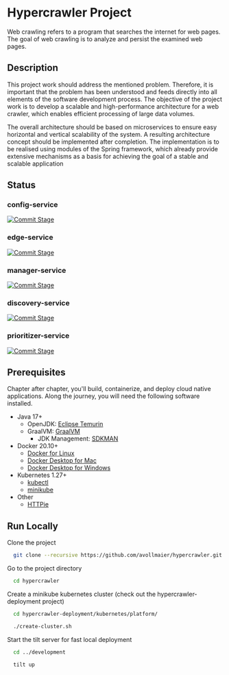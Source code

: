 
# Hypercrawler Project

Web crawling refers to a program that searches the internet for web pages. The goal
of web crawling is to analyze and persist the examined web pages. 


## Description
This project work should address the mentioned problem. Therefore, it is important
that the problem has been understood and feeds directly into all elements of the software development process.
The objective of the project work is to develop a scalable and high-performance architecture for a web crawler, which enables efficient processing of large data volumes.

The overall architecture should be based on microservices to ensure easy horizontal
and vertical scalability of the system. A resulting architecture concept should be implemented after completion.
The implementation is to be realised using modules of the Spring framework, which
already provide extensive mechanisms as a basis for achieving the goal of a stable and
scalable application

## Status

### config-service

[![Commit Stage](https://github.com/avollmaier/hypercrawler-config-service/actions/workflows/commit-stage.yml/badge.svg)](https://github.com/avollmaier/hypercrawler-config-service/actions/workflows/commit-stage.yml)

### edge-service

[![Commit Stage](https://github.com/avollmaier/hypercrawler-edge-service/actions/workflows/commit-stage.yml/badge.svg)](https://github.com/avollmaier/hypercrawler-edge-service/actions/workflows/commit-stage.yml)

### manager-service

[![Commit Stage](https://github.com/avollmaier/hypercrawler-manager-service/actions/workflows/commit-stage.yml/badge.svg)](https://github.com/avollmaier/hypercrawler-manager-service/actions/workflows/commit-stage.yml)

### discovery-service

[![Commit Stage](https://github.com/avollmaier/hypercrawler-discovery-service/actions/workflows/commit-stage.yml/badge.svg)](https://github.com/avollmaier/hypercrawler-discovery-service/actions/workflows/commit-stage.yml)

### prioritizer-service

[![Commit Stage](https://github.com/avollmaier/hypercrawler-prioritizer-service/actions/workflows/commit-stage.yml/badge.svg)](https://github.com/avollmaier/hypercrawler-prioritizer-service/actions/workflows/commit-stage.yml)


## Prerequisites

Chapter after chapter, you'll build, containerize, and deploy cloud native applications. Along the journey, you will
need the following software installed.

* Java 17+
  * OpenJDK: [Eclipse Temurin](https://adoptium.net)
  * GraalVM: [GraalVM](https://www.graalvm.org)
    * JDK Management: [SDKMAN](https://sdkman.io)
* Docker 20.10+
  * [Docker for Linux](https://docs.docker.com/engine/install/ubuntu/)
  * [Docker Desktop for Mac](https://www.docker.com/products/docker-desktop)
  * [Docker Desktop for Windows](https://www.docker.com/products/docker-desktop)
* Kubernetes 1.27+
    * [kubectl](https://kubernetes.io/docs/tasks/tools/install-kubectl/)
    * [minikube](https://minikube.sigs.k8s.io/docs/)
* Other
    * [HTTPie](https://httpie.org/)

## Run Locally

Clone the project

```bash
  git clone --recursive https://github.com/avollmaier/hypercrawler.git
```

Go to the project directory

```bash
  cd hypercrawler
```

Create a minikube kubernetes cluster (check out the hypercrawler-deployment project)

```bash
  cd hypercrawler-deployment/kubernetes/platform/

  ./create-cluster.sh 
```

Start the tilt server for fast local deployment

```bash
  cd ../development

  tilt up
```